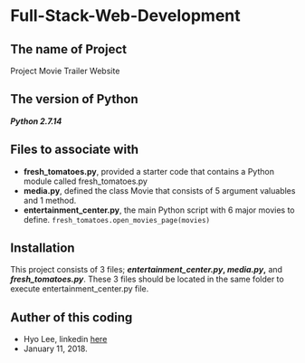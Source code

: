 # Full-Stack-Web-Development
## **The name of Project**
Project Movie Trailer Website

## **The version of Python**
**_Python 2.7.14_**

## **Files to associate with**
* **fresh_tomatoes.py**, provided a starter code that contains a Python module called fresh_tomatoes.py
* **media.py**, defined the class Movie that consists of 5 argument valuables and 1 method.
* **entertainment_center.py**, the main Python script with 6 major movies to define.
```fresh_tomatoes.open_movies_page(movies)``` 

## **Installation**
This project consists of 3 files; **_entertainment_center.py_, _media.py_,** and **_fresh_tomatoes.py_**.
These 3 files should be located in the same folder to execute entertainment_center.py file.

## **Auther of this coding**
* Hyo Lee, linkedin [here](https://www.linkedin.com/in/hyo-max-lee-61241b13/)
* January 11, 2018.
